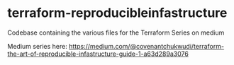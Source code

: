 # terraform-reproducibleinfastructure
Codebase containing the various files for the Terraform Series on medium

Medium series here: https://medium.com/@covenantchukwudi/terraform-the-art-of-reproducible-infastructure-guide-1-a63d289a3076
